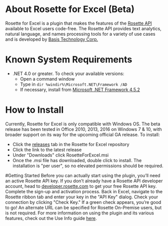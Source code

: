 # About Rosette for Excel (Beta)
Rosette for Excel is a plugin that makes the features of the [Rosette API](https://developer.rosette.com/) available to Excel users code-free. The Rosette API provides text analytics, natural language, and names processing tools for a variety of use cases and is developed by [Basis Technology Corp.](http://www.basistech.com/)
# Known System Requirements
- .NET 4.0 or greater.  To check your available versions:
    - Open a command window
    - Type in ```dir %windir%\Microsoft.NET\Framework /AD```
    - If necessary, install from [Microsoft .NET Framework 4.5.2](https://www.microsoft.com/en-us/download/details.aspx?id=42642)
# How to Install
Currently, Rosette for Excel is only compatible with Windows OS. The beta release has been tested in Office 2010, 2013, 2016 on Windows 7 & 10, with broader support on its way for the upcoming official GA release.
To install:
- Click the [releases](https://github.com/rosette-api-community/rosette-for-excel/releases) tab in the Rosette for Excel repository
- Click the link to the latest release
- Under "Downloads" click RosetteForExcel.msi
- Once the .msi file has downloaded, double click to install. The installation is "per user", so no elevated permissions should be required.

#Getting Started
Before you can actually start using the plugin, you’ll need an active Rosette API key. If you don’t already have a Rosette API developer account, head to [developer.rosette.com](http://developer.rosette.com/signup) to get your free Rosette API key. Complete the sign-up and activation process. Back in Excel, navigate to the Rosette ribbon tab and enter your key in the "API Key" dialog. Check your connection by clicking "Check Key." If a green check appears, you’re good to go! An alternate URL can be specified for Rosette On-Premise users, but is not required. For more information on using the plugin and its various features, check out the Use Info guide [here](UseInfo.md).
